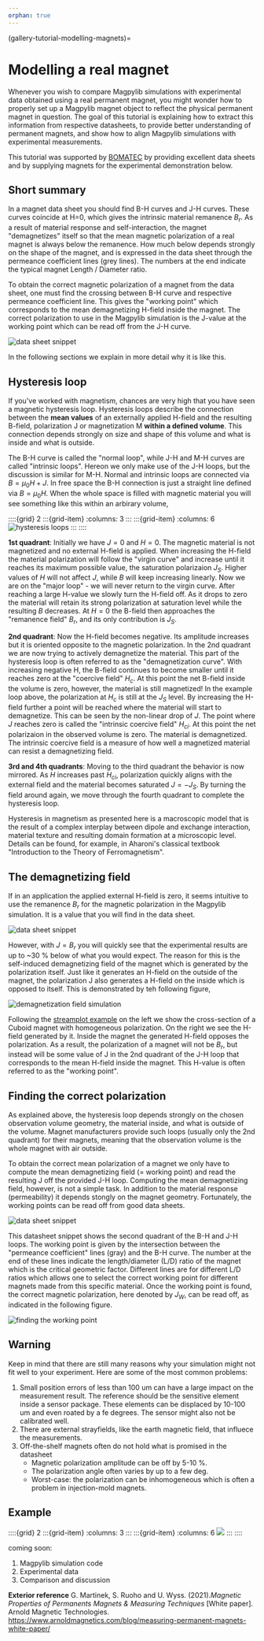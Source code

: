 ```yaml
---
orphan: true
---
```


(gallery-tutorial-modelling-magnets)=

# Modelling a real magnet

Whenever you wish to compare Magpylib simulations with experimental data obtained using a real permanent magnet, you might wonder how to properly set up a Magpylib magnet object to reflect the physical permanent magnet in question. The goal of this tutorial is explaining how to extract this information from respective datasheets, to provide better understanding of permanent magnets, and show how to align Magpylib simulations with experimental measurements.

This tutorial was supported by [BOMATEC](https://www.bomatec.com/de) by providing excellent data sheets and by supplying magnets for the experimental demonstration below.

## Short summary

In a magnet data sheet you should find B-H curves and J-H curves. These curves coincide at H=0, which gives the intrinsic material remanence $B_r$. As a result of material response and self-interaction, the magnet "demagnetizes" itself so that the mean magnetic polarization of a real magnet is always below the remanence. How much below depends strongly on the shape of the magnet, and is expressed in the data sheet through the permeance coefficient lines (grey lines). The numbers at the end indicate the typical magnet Length / Diameter ratio.

To obtain the correct magnetic polarization of a magnet from the data sheet, one must find the crossing between B-H curve and respective permeance coefficient line. This gives the "working point" which corresponds to the mean demagnetizing H-field inside the magnet. The correct polarization to use in the Magpylib simulation is the J-value at the working point which can be read off from the J-H curve.

![data sheet snippet](../../_static/images/gallery_tutorial_magnet_datasheet2.png)

In the following sections we explain in more detail why it is like this.

## Hysteresis loop

If you've worked with magnetism, chances are very high that you have seen a magnetic hysteresis loop. Hysteresis loops describe the connection between the **mean values** of an externally applied H-field and the resulting B-field, polarization J or magnetization M **within a defined volume**. This connection depends strongly on size and shape of this volume and what is inside and what is outside.

The B-H curve is called the "normal loop", while J-H and M-H curves are called "intrinsic loops". Hereon we only make use of the J-H loops, but the discussion is similar for M-H. Normal and intrinsic loops are connected via $B = \mu_0 H + J$. In free space the B-H connection is just a straight line defined via $B = \mu_0 H$. When the whole space is filled with magnetic material you will see something like this within an arbirary volume,

::::{grid} 2
:::{grid-item}
:columns: 3
:::
:::{grid-item}
:columns: 6
![hysteresis loops](../../_static/images/gallery_tutorial_magnet_hysteresis.png)
:::
::::

**1st quadrant**: Initially we have $J=0$ and $H=0$. The magnetic material is not magnetized and no external H-field is applied. When increasing the H-field the material polarization will follow the "virgin curve" and increase until it reaches its maximum possible value, the saturation polarizaion $J_S$. Higher values of $H$ will not affect $J$, while $B$ will keep increasing linearly. Now we are on the "major loop" - we will never return to the virgin curve. After reaching a large H-value we slowly turn the H-field off. As it drops to zero the material will retain its strong polarization at saturation level while the resulting $B$ decreases. At $H = 0$ the B-field then approaches the "remanence field" $B_r$, and its only contribution is $J_S$.

**2nd quadrant**: Now the H-field becomes negative. Its amplitude increases but it is oriented opposite to the magnetic polarization. In the 2nd quadrant we are now trying to actively demagnetize the material. This part of the hysteresis loop is often referred to as the "demagnetization curve". With increasing negative H, the B-field continues to become smaller until it reaches zero at the "coercive field" $H_c$. At this point the net B-field inside the volume is zero, however, the material is still magnetized! In the example loop above, the polarization at $H_c$ is still at the $J_S$ level. By increasing the H-field further a point will be reached where the material will start to demagnetize. This can be seen by the non-linear drop of $J$. The point where $J$ reaches zero is called the "intrinsic coercive field" $H_{ci}$. At this point the net polarizaion in the observed volume is zero. The material is demagnetized. The intrinsic coercive field is a measure of how well a magnetized material can resist a demagnetizing field.

**3rd and 4th quadrants**: Moving to the third quadrant the behavior is now mirrored. As $H$ increases past $H_{ci}$, polarization quickly aligns with the external field and the material becomes saturated $J=-J_S$. By turning the field around again, we move through the fourth quadrant to complete the hysteresis loop.

Hysteresis in magnetism as presented here is a macroscopic model that is the result of a complex interplay between dipole and exchange interaction, material texture and resulting domain formation at a microscopic level. Details can be found, for example, in Aharoni's classical textbook "Introduction to the Theory of Ferromagnetism".

## The demagnetizing field

If in an application the applied external H-field is zero, it seems intuitive to use the remanence $B_r$ for the magnetic polarization in the Magpylib simulation. It is a value that you will find in the data sheet.

![data sheet snippet](../../_static/images/gallery_tutorial_magnet_table.png)

However, with $J=B_r$ you will quickly see that the experimental results are up to ~30 % below of what you would expect. The reason for this is the self-induced demagnetizing field of the magnet which is generated by the polarization itself. Just like it generates an H-field on the outside of the magnet, the polarization J also generates a H-field on the inside which is opposed to itself. This is demonstrated by teh following figure,

![demagnetization field simulation](../../_static/images/gallery_tutorial_magnet_fieldcomparison.png)

Following the [streamplot example](gallery-vis-mpl-streamplot) on the left we show the cross-section of a Cuboid magnet with homogeneous polarization. On the right we see the H-field generated by it. Inside the magnet the generated H-field opposes the polarization. As a result, the polarization of a magnet will not be $B_r$, but instead will be some value of J in the 2nd quadrant of the J-H loop that corresponds to the mean H-field inside the magnet. This H-value is often referred to as the "working point".

## Finding the correct polarization

As explained above, the hysteresis loop depends strongly on the chosen observation volume geometry, the material inside, and what is outside of the volume. Magnet manufacturers provide such loops (usually only the 2nd quadrant) for their magnets, meaning that the observation volume is the whole magnet with air outside.

To obtain the correct mean polarization of a magnet we only have to compute the mean demagnetizing field (= working point) and read the resulting J off the provided J-H loop. Computing the mean demagnetizing field, however, is not a simple task. In addition to the material response (permeability) it depends stongly on the magnet geometry. Fortunately, the working points can be read off from good data sheets. 

![data sheet snippet](../../_static/images/gallery_tutorial_magnet_datasheet.png)

This datasheet snippet shows the second quadrant of the B-H and J-H loops. The working point is given by the intersection between the "permeance coefficient" lines (gray) and the B-H curve. The number at the end of these lines indicate the length/diameter (L/D) ratio of the magnet which is the critical geometric factor. Different lines are for different L/D ratios which allows one to select the correct working point for different magnets made from this specific material. Once the working point is found, the correct magnetic polarization, here denoted by $J_W$, can be read off, as indicated in the following figure.

![finding the working point](../../_static/images/gallery_icon_WIP.png)

## Warning

Keep in mind that there are still many reasons why your simulation might not fit well to your experiment. Here are some of the most common problems:

1. Small position errors of less than 100 um can have a large impact on the measurement result. The reference should be the sensitive element inside a sensor package. These elements can be displaced by 10-100 um and even roated by a fe degrees. The sensor might also not be calibrated well.
3. There are external strayfields, like the earth magnetic field, that influece the measurements.
4. Off-the-shelf magnets often do not hold what is promised in the datasheet
    - Magnetic polarization amplitude can be off by 5-10 %.
    - The polarization angle often varies by up to a few deg.
    - Worst-case: the polarization can be inhomogeneous which is often a problem in injection-mold magnets.

## Example

::::{grid} 2
:::{grid-item}
:columns: 3
:::
:::{grid-item}
:columns: 6
![](../../_static/images/gallery_icon_WIP.png)
:::
::::

coming soon:
1. Magpylib simulation code
2. Experimental data
3. Comparison and discussion

**Exterior reference**
G. Martinek, S. Ruoho and U. Wyss. (2021).*Magnetic Properties of Permanents Magnets & Measuring Techniques* [White paper]. Arnold Magnetic Technologies. https://www.arnoldmagnetics.com/blog/measuring-permanent-magnets-white-paper/